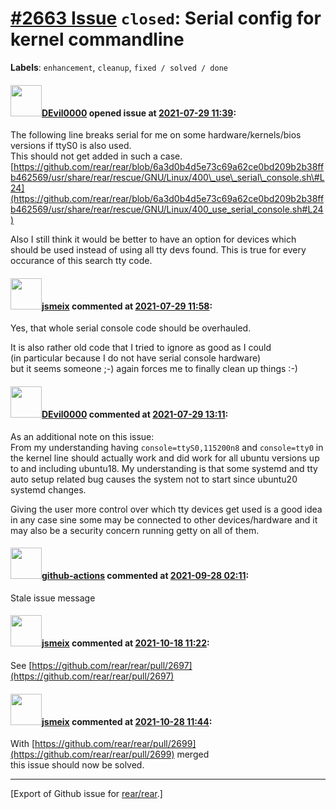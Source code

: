 [\#2663 Issue](https://github.com/rear/rear/issues/2663) `closed`: Serial config for kernel commandline
=======================================================================================================

**Labels**: `enhancement`, `cleanup`, `fixed / solved / done`

#### <img src="https://avatars.githubusercontent.com/u/3344302?v=4" width="50">[DEvil0000](https://github.com/DEvil0000) opened issue at [2021-07-29 11:39](https://github.com/rear/rear/issues/2663):

The following line breaks serial for me on some hardware/kernels/bios
versions if ttyS0 is also used.  
This should not get added in such a case.  
[https://github.com/rear/rear/blob/6a3d0b4d5e73c69a62ce0bd209b2b38ffb462569/usr/share/rear/rescue/GNU/Linux/400\_use\_serial\_console.sh\#L24](https://github.com/rear/rear/blob/6a3d0b4d5e73c69a62ce0bd209b2b38ffb462569/usr/share/rear/rescue/GNU/Linux/400_use_serial_console.sh#L24)

Also I still think it would be better to have an option for devices
which should be used instead of using all tty devs found. This is true
for every occurance of this search tty code.

#### <img src="https://avatars.githubusercontent.com/u/1788608?u=925fc54e2ce01551392622446ece427f51e2f0ce&v=4" width="50">[jsmeix](https://github.com/jsmeix) commented at [2021-07-29 11:58](https://github.com/rear/rear/issues/2663#issuecomment-889056721):

Yes, that whole serial console code should be overhauled.

It is also rather old code that I tried to ignore as good as I could  
(in particular because I do not have serial console hardware)  
but it seems someone ;-) again forces me to finally clean up things :-)

#### <img src="https://avatars.githubusercontent.com/u/3344302?v=4" width="50">[DEvil0000](https://github.com/DEvil0000) commented at [2021-07-29 13:11](https://github.com/rear/rear/issues/2663#issuecomment-889131172):

As an additional note on this issue:  
From my understanding having `console=ttyS0,115200n8` and `console=tty0`
in the kernel line should actually work and did work for all ubuntu
versions up to and including ubuntu18. My understanding is that some
systemd and tty auto setup related bug causes the system not to start
since ubuntu20 systemd changes.

Giving the user more control over which tty devices get used is a good
idea in any case sine some may be connected to other devices/hardware
and it may also be a security concern running getty on all of them.

#### <img src="https://avatars.githubusercontent.com/in/15368?v=4" width="50">[github-actions](https://github.com/apps/github-actions) commented at [2021-09-28 02:11](https://github.com/rear/rear/issues/2663#issuecomment-928624580):

Stale issue message

#### <img src="https://avatars.githubusercontent.com/u/1788608?u=925fc54e2ce01551392622446ece427f51e2f0ce&v=4" width="50">[jsmeix](https://github.com/jsmeix) commented at [2021-10-18 11:22](https://github.com/rear/rear/issues/2663#issuecomment-945667345):

See
[https://github.com/rear/rear/pull/2697](https://github.com/rear/rear/pull/2697)

#### <img src="https://avatars.githubusercontent.com/u/1788608?u=925fc54e2ce01551392622446ece427f51e2f0ce&v=4" width="50">[jsmeix](https://github.com/jsmeix) commented at [2021-10-28 11:44](https://github.com/rear/rear/issues/2663#issuecomment-953765995):

With
[https://github.com/rear/rear/pull/2699](https://github.com/rear/rear/pull/2699)
merged  
this issue should now be solved.

------------------------------------------------------------------------

\[Export of Github issue for
[rear/rear](https://github.com/rear/rear).\]
